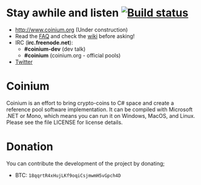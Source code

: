 # Stay awhile and listen [![Build status](https://ci.appveyor.com/api/projects/status?id=98wrjchcbg5aaf97)](https://ci.appveyor.com/project/coinium)

* http://www.coinium.org (Under construction)
* Read the [FAQ](https://github.com/CoiniumServ/coinium/wiki/FAQ) and check the [wiki](https://github.com/CoiniumServ/coinium/wiki/) before asking!
* IRC (**irc.freenode.net**):
  - **#coinium-dev** (dev talk)
  - **#coinium** (coinium.org - official pools)
* [Twitter](http://twitter.com/coinium)
   
# Coinium

Coinium is an effort to bring crypto-coins to C# space and create a reference pool software implementation. It can be compiled with Microsoft .NET or Mono, which means you can run it on Windows, MacOS, and Linux. Please see the file LICENSE for license details.

# Donation

You can contribute the development of the project by donating; 

* BTC: `18qqrtR4xHujLKf9oqiCsjmwmH5vGpch4D`
